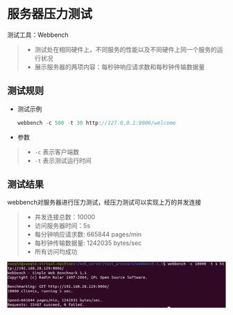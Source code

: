 服务器压力测试
=============
测试工具：Webbench
> * 测试处在相同硬件上，不同服务的性能以及不同硬件上同一个服务的运行状况
> * 展示服务器的两项内容：每秒钟响应请求数和每秒钟传输数据量

测试规则
-------------
* 测试示例
    ```C++
    webbench -c 500 -t 30 http://127.0.0.1:9006/welcome
    ```
* 参数

> * `-c` 表示客户端数
> * `-t` 表示测试运行时间

测试结果
-------------
webbench对服务器进行压力测试，经压力测试可以实现上万的并发连接
> * 并发连接总数：10000
> * 访问服务器时间：5s
> * 每分钟响应请求数: 665844 pages/min
> * 每秒钟传输数据量: 1242035 bytes/sec
> * 所有访问均成功

<div align=center><img src="https://github.com/chenmengangzhi29/web_server/blob/1d838069f65ffc81b68581ca91bafbbce25aa563/root/%E6%B5%8B%E8%AF%95%E7%BB%93%E6%9E%9C%E6%88%AA%E5%9B%BE.png" > </div>